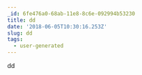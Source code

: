 ```yaml
---
_id: 6fe476a0-68ab-11e8-8c6e-092994b53230
title: dd
date: '2018-06-05T10:30:16.253Z'
slug: dd
tags:
  - user-generated
---
```

dd
